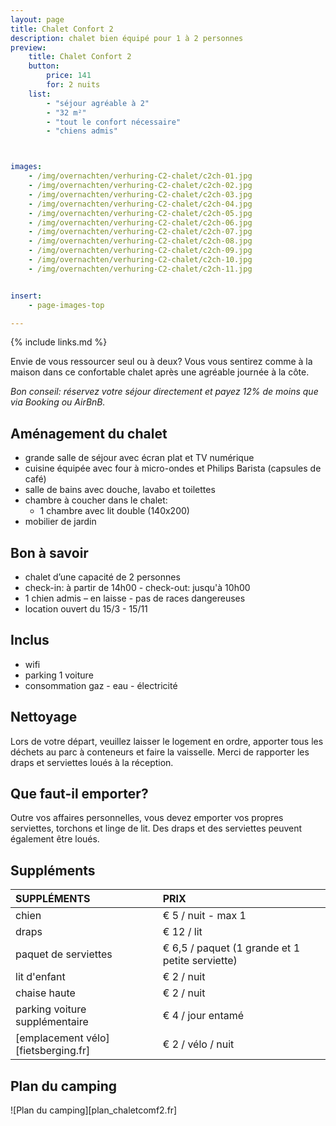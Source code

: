 ```yaml
---
layout: page
title: Chalet Confort 2
description: chalet bien équipé pour 1 à 2 personnes
preview:
    title: Chalet Confort 2
    button:
        price: 141
        for: 2 nuits
    list:
        - "séjour agréable à 2"
        - "32 m²"
        - "tout le confort nécessaire"
        - "chiens admis"



images:
    - /img/overnachten/verhuring-C2-chalet/c2ch-01.jpg
    - /img/overnachten/verhuring-C2-chalet/c2ch-02.jpg
    - /img/overnachten/verhuring-C2-chalet/c2ch-03.jpg
    - /img/overnachten/verhuring-C2-chalet/c2ch-04.jpg
    - /img/overnachten/verhuring-C2-chalet/c2ch-05.jpg
    - /img/overnachten/verhuring-C2-chalet/c2ch-06.jpg
    - /img/overnachten/verhuring-C2-chalet/c2ch-07.jpg
    - /img/overnachten/verhuring-C2-chalet/c2ch-08.jpg
    - /img/overnachten/verhuring-C2-chalet/c2ch-09.jpg
    - /img/overnachten/verhuring-C2-chalet/c2ch-10.jpg
    - /img/overnachten/verhuring-C2-chalet/c2ch-11.jpg


insert:
    - page-images-top

---
```


{% include links.md %}

Envie de vous ressourcer seul ou à deux? Vous vous sentirez comme à la maison dans ce confortable chalet après une agréable journée à la côte.

*Bon conseil: réservez votre séjour directement et payez 12% de moins que via Booking ou AirBnB.*

## Aménagement du chalet

- grande salle de séjour avec écran plat et TV numérique
- cuisine équipée avec four à micro-ondes et Philips Barista (capsules de café)
- salle de bains avec douche, lavabo et toilettes
- chambre à coucher dans le chalet:
    - 1 chambre avec lit double (140x200)
- mobilier de jardin

## Bon à savoir

- chalet d’une capacité de 2 personnes
- check-in: à partir de 14h00 - check-out: jusqu'à 10h00
- 1 chien admis – en laisse - pas de races dangereuses
- location ouvert du 15/3 - 15/11

## Inclus
- wifi
- parking 1 voiture
- consommation gaz - eau - électricité

## Nettoyage
Lors de votre départ, veuillez laisser le logement en ordre, apporter tous les déchets au parc à conteneurs et faire la vaisselle. Merci de rapporter les draps et serviettes loués à la réception.


## Que faut-il emporter?
Outre vos affaires personnelles, vous devez emporter vos propres serviettes, torchons et linge de lit.
Des draps et des serviettes peuvent également être loués.


## Suppléments

SUPPLÉMENTS               | PRIX
:-------------------|:-----------|
chien               | € 5 / nuit - max 1
draps               | € 12 / lit 
paquet de serviettes| € 6,5 / paquet (1 grande et 1 petite serviette)
lit d'enfant        | € 2 / nuit
chaise haute        | € 2 / nuit
parking voiture supplémentaire  | € 4 / jour entamé
[emplacement vélo][fietsberging.fr]| € 2 / vélo / nuit


## Plan du camping

![Plan du camping][plan_chaletcomf2.fr]

